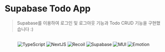 # Supabase Todo App

> Supabase를 이용하여 로그인 및 로그아웃 기능과 Todo CRUD 기능을 구현했습니다 :)

<br/>

<div align="center">
<img alt="TypeScript" src ="https://img.shields.io/badge/TypeScript-3178C6.svg?&logo=TypeScript&logoColor=white"/> <img alt="NextJS" src ="https://img.shields.io/badge/NextJS-000000.svg?&logo=Next.js&logoColor=white"/>
<img alt="Recoil" src="https://img.shields.io/badge/Recoil-007AF4"/>
<img alt="Supabase" src ="https://img.shields.io/badge/Supabase-3ECF8E.svg?&logo=Supabase&logoColor=white"/>
<img alt="MUI" src ="https://img.shields.io/badge/Mui-007FFF.svg?&logo=MUI&logoColor=white"/>
<img alt="Emotion" src ="https://img.shields.io/badge/Emotion-D26AC2.svg?&logo=styled-components&logoColor=white"/>
</div>

